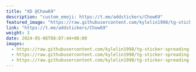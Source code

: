 ```yaml
---
title: "XD @Chow69"
description: "custom_emoji: https://t.me/addstickers/Chow69"
featured_image: "https://raw.githubusercontent.com/kylelin1998/tg-sticker-spreading-worldwide-images/main/img/1ff39730-95c7-46a7-a78d-703fa4ec05b6.jpg"
link: "https://t.me/addstickers/Chow69"
weight: 3
date: 2024-05-06T08:07:44+08:00
images:
  - https://raw.githubusercontent.com/kylelin1998/tg-sticker-spreading-worldwide-images/main/img/1ff39730-95c7-46a7-a78d-703fa4ec05b6.jpg
  - https://raw.githubusercontent.com/kylelin1998/tg-sticker-spreading-worldwide-images/main/img/c8eb7180-03aa-4cd6-9854-b53afc4f7c0e.jpg
  - https://raw.githubusercontent.com/kylelin1998/tg-sticker-spreading-worldwide-images/main/img/fa437968-9ac6-4687-bc71-fa781d6eb1d5.jpg
---
```


